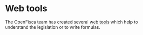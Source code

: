 # Web tools

The OpenFisca team has created several [web tools](http://www.openfisca.fr/tools) which help to understand the legislation or to write formulas.

